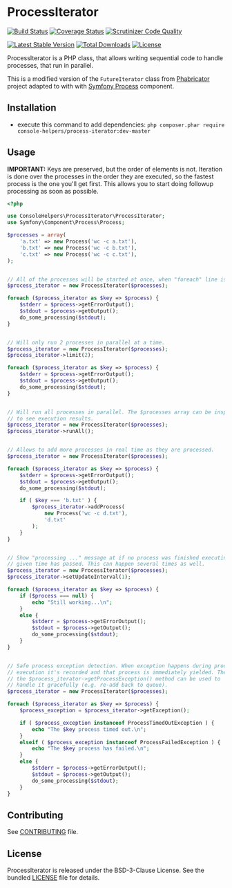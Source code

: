 # ProcessIterator

[![Build Status](https://travis-ci.org/console-helpers/process-iterator.svg?branch=master)](https://travis-ci.org/console-helpers/process-iterator)
[![Coverage Status](https://coveralls.io/repos/github/console-helpers/process-iterator/badge.svg?branch=master)](https://coveralls.io/github/console-helpers/process-iterator?branch=master)
[![Scrutinizer Code Quality](https://scrutinizer-ci.com/g/console-helpers/process-iterator/badges/quality-score.png?b=master)](https://scrutinizer-ci.com/g/console-helpers/process-iterator/?branch=master)


[![Latest Stable Version](https://poser.pugx.org/console-helpers/process-iterator/v/stable)](https://packagist.org/packages/console-helpers/process-iterator)
[![Total Downloads](https://poser.pugx.org/console-helpers/process-iterator/downloads)](https://packagist.org/packages/console-helpers/process-iterator)
[![License](https://poser.pugx.org/console-helpers/process-iterator/license)](https://packagist.org/packages/console-helpers/process-iterator)

ProcessIterator is a PHP class, that allows writing sequential code to handle processes, that run in parallel.

This is a modified version of the `FutureIterator` class from [Phabricator](http://phabricator.org/) project adapted to with with [Symfony Process](http://symfony.com/doc/current/components/process.html) component.

## Installation

* execute this command to add dependencies: `php composer.phar require console-helpers/process-iterator:dev-master`

## Usage

**IMPORTANT:** Keys are preserved, but the order of elements is not. Iteration is done over the processes in the order they are executed, so the fastest process is the one you'll get first. This allows you to start doing followup processing as soon as possible.

```php
<?php

use ConsoleHelpers\ProcessIterator\ProcessIterator;
use Symfony\Component\Process\Process;

$processes = array(
	'a.txt' => new Process('wc -c a.txt'),
	'b.txt' => new Process('wc -c b.txt'),
	'c.txt' => new Process('wc -c c.txt'),
);


// All of the processes will be started at once, when "foreach" line is executed.
$process_iterator = new ProcessIterator($processes);

foreach ($process_iterator as $key => $process) {
	$stderr = $process->getErrorOutput();
	$stdout = $process->getOutput();
	do_some_processing($stdout);
}


// Will only run 2 processes in parallel at a time.
$process_iterator = new ProcessIterator($processes);
$process_iterator->limit(2);

foreach ($process_iterator as $key => $process) {
	$stderr = $process->getErrorOutput();
	$stdout = $process->getOutput();
	do_some_processing($stdout);
}


// Will run all processes in parallel. The $processes array can be inspected later 
// to see execution results.
$process_iterator = new ProcessIterator($processes);
$process_iterator->runAll();


// Allows to add more processes in real time as they are processed.
$process_iterator = new ProcessIterator($processes);

foreach ($process_iterator as $key => $process) {
	$stderr = $process->getErrorOutput();
	$stdout = $process->getOutput();
	do_some_processing($stdout);

	if ( $key === 'b.txt' ) {
		$process_iterator->addProcess(
			new Process('wc -c d.txt'),
			'd.txt'
		);
	}
}


// Show "processing ..." message at if no process was finished executing after 
// given time has passed. This can happen several times as well.
$process_iterator = new ProcessIterator($processes);
$process_iterator->setUpdateInterval(1);

foreach ($process_iterator as $key => $process) {
	if ($process === null) {
		echo "Still working...\n";
	}
	else {
		$stderr = $process->getErrorOutput();
		$stdout = $process->getOutput();
		do_some_processing($stdout);
	}
}


// Safe process exception detection. When exception happens during process 
// execution it's recorded and that process is immediately yielded. Then
// the $process_iterator->getProcessException() method can be used to 
// handle it gracefully (e.g. re-add back to queue).
$process_iterator = new ProcessIterator($processes);

foreach ($process_iterator as $key => $process) {
	$process_exception = $process_iterator->getException();

	if ( $process_exception instanceof ProcessTimedOutException ) {
		echo "The $key process timed out.\n";
	}
	elseif ( $process_exception instanceof ProcessFailedException ) {
		echo "The $key process has failed.\n";
	}
	else {
		$stderr = $process->getErrorOutput();
		$stdout = $process->getOutput();
		do_some_processing($stdout);
	}
}
```

## Contributing

See [CONTRIBUTING](CONTRIBUTING.md) file.

## License

ProcessIterator is released under the BSD-3-Clause License. See the bundled [LICENSE](LICENSE) file for details.
